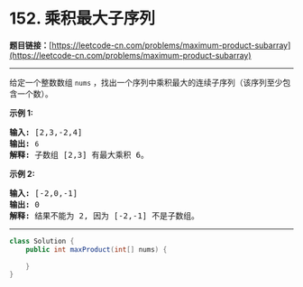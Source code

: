 # 152. 乘积最大子序列

**题目链接：**[https://leetcode-cn.com/problems/maximum-product-subarray](https://leetcode-cn.com/problems/maximum-product-subarray)

---

<div class="content__1Y2H">
 <div class="notranslate">
  <p>给定一个整数数组 <code>nums</code>&nbsp;，找出一个序列中乘积最大的连续子序列（该序列至少包含一个数）。</p> 
  <p><strong>示例 1:</strong></p> 
  <pre class="language-text"><strong>输入:</strong> [2,3,-2,4]
<strong>输出:</strong> <code>6</code>
<strong>解释:</strong>&nbsp;子数组 [2,3] 有最大乘积 6。
</pre> 
  <p><strong>示例 2:</strong></p> 
  <pre class="language-text"><strong>输入:</strong> [-2,0,-1]
<strong>输出:</strong> 0
<strong>解释:</strong>&nbsp;结果不能为 2, 因为 [-2,-1] 不是子数组。</pre> 
 </div>
</div>

---

```java
class Solution {
    public int maxProduct(int[] nums) {
        
    }
}
```